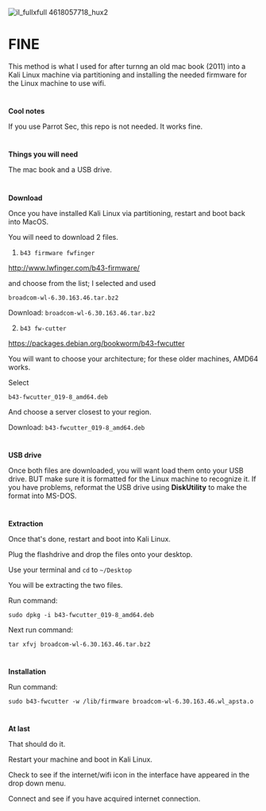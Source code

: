 ![il_fullxfull 4618057718_hux2](https://github.com/Myrkridia/Notes-101/assets/88998826/47539fd1-fe62-42eb-82be-6a4228322cc2)

# FINE

This method is what I used for after turnng an old mac book (2011) into a Kali Linux machine via partitioning and installing the needed firmware for the Linux machine to use wifi.

#

**Cool notes**

If you use Parrot Sec, this repo is not needed. It works fine.

#

**Things you will need**

The mac book and a USB drive.

#

**Download**

Once you have installed Kali Linux via partitioning, restart and boot back into MacOS.

You will need to download 2 files.

1. `b43 firmware fwfinger`

http://www.lwfinger.com/b43-firmware/

and choose from the list; I selected and used

`broadcom-wl-6.30.163.46.tar.bz2` 

Download: `broadcom-wl-6.30.163.46.tar.bz2`

2. `b43 fw-cutter`

https://packages.debian.org/bookworm/b43-fwcutter

You will want to choose your architecture; for these older machines, AMD64 works.

Select

`b43-fwcutter_019-8_amd64.deb`

And choose a server closest to your region.

Download: `b43-fwcutter_019-8_amd64.deb`

#

**USB drive**

Once both files are downloaded, you will want load them onto your USB drive. BUT make sure it is formatted for the Linux machine to recognize it.
If you have problems, reformat the USB drive using **DiskUtility** to make the format into MS-DOS.

#

**Extraction**


Once that's done, restart and boot into Kali Linux.

Plug the flashdrive and drop the files onto your desktop.

Use your terminal and `cd` to `~/Desktop`

You will be extracting the two files.

Run command:

`sudo dpkg -i b43-fwcutter_019-8_amd64.deb`

Next run command:

`tar xfvj broadcom-wl-6.30.163.46.tar.bz2` 

#

**Installation**

Run command:

`sudo b43-fwcutter -w /lib/firmware broadcom-wl-6.30.163.46.wl_apsta.o`

#

**At last**

That should do it.

Restart your machine and boot in Kali Linux.

Check to see if the internet/wifi icon in the interface have appeared in the drop down menu.

Connect and see if you have acquired internet connection.







